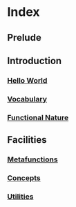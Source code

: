 <!-- Copyright 2024 Feng Mofan
SPDX-License-Identifier: Apache-2.0 -->

# Index

## Prelude <a id="prelude"></a>

## Introduction <a id="introduction"></a>

### [Hello World](./introduction/hello_world.md) <a id="introduction-hello-world"></a>

### [Vocabulary](./introduction/vocabulary.md) <a id="introduction-vocabulary"></a>

### [Functional Nature](./introduction/functional_nature.md) <a id="introduction-functional-nature"></a>

## Facilities

### [Metafunctions](./facilities/metafunctions.md) <a id="facilities-metafunctions"></a>

### [Concepts](./facilities/concepts.md) <a id="facilities-concepts"></a>

### [Utilities](./facilities/utilities.md) <a id="facilities-utilities"></a>
